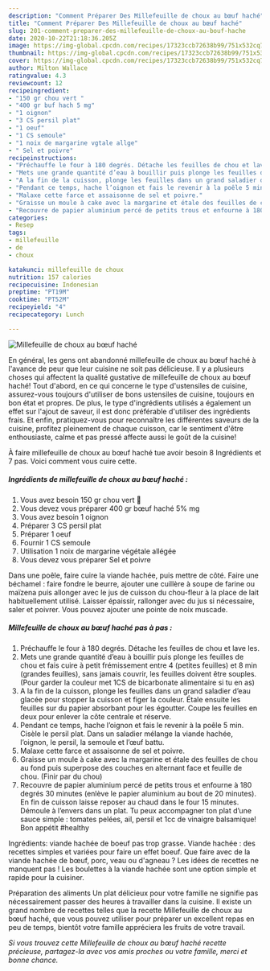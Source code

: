 ```yaml
---
description: "Comment Préparer Des Millefeuille de choux au bœuf haché"
title: "Comment Préparer Des Millefeuille de choux au bœuf haché"
slug: 201-comment-preparer-des-millefeuille-de-choux-au-bouf-hache
date: 2020-10-22T21:18:36.205Z
image: https://img-global.cpcdn.com/recipes/17323ccb72638b99/751x532cq70/millefeuille-de-choux-au-boeuf-hache-photo-principale-de-la-recette.jpg
thumbnail: https://img-global.cpcdn.com/recipes/17323ccb72638b99/751x532cq70/millefeuille-de-choux-au-boeuf-hache-photo-principale-de-la-recette.jpg
cover: https://img-global.cpcdn.com/recipes/17323ccb72638b99/751x532cq70/millefeuille-de-choux-au-boeuf-hache-photo-principale-de-la-recette.jpg
author: Milton Wallace
ratingvalue: 4.3
reviewcount: 12
recipeingredient:
- "150 gr chou vert "
- "400 gr buf hach 5 mg"
- "1 oignon"
- "3 CS persil plat"
- "1 oeuf"
- "1 CS semoule"
- "1 noix de margarine vgtale allge"
- " Sel et poivre"
recipeinstructions:
- "Préchauffe le four à 180 degrés. Détache les feuilles de chou et lave les."
- "Mets une grande quantité d’eau à bouillir puis plonge les feuilles de chou et fais cuire à petit frémissement entre 4 (petites feuilles) et 8 min (grandes feuilles), sans jamais couvrir, les feuilles doivent être souples. (Pour garder la couleur met 1CS de bicarbonate alimentaire si tu en as)"
- "A la fin de la cuisson, plonge les feuilles dans un grand saladier d’eau glacée pour stopper la cuisson et figer la couleur. Étale ensuite les feuilles sur du papier absorbant pour les égoutter. Coupe les feuilles en deux pour enlever la côte centrale et réserve."
- "Pendant ce temps, hache l’oignon et fais le revenir à la poêle 5 min. Cisèle le persil plat. Dans un saladier mélange la viande hachée, l’oignon, le persil, la semoule et l’œuf battu."
- "Malaxe cette farce et assaisonne de sel et poivre."
- "Graisse un moule à cake avec la margarine et étale des feuilles de chou au fond puis superpose des couches en alternant face et feuille de chou. (Finir par du chou)"
- "Recouvre de papier aluminium percé de petits trous et enfourne à 180 degrés 30 minutes (enlève le papier aluminium au bout de 20 minutes). En fin de cuisson laisse reposer au chaud dans le four 15 minutes. Démoule à l’envers dans un plat. Tu peux accompagner ton plat d’une sauce simple : tomates pelées, ail, persil et 1cc de vinaigre balsamique! Bon appétit #healthy"
categories:
- Resep
tags:
- millefeuille
- de
- choux

katakunci: millefeuille de choux 
nutrition: 157 calories
recipecuisine: Indonesian
preptime: "PT19M"
cooktime: "PT52M"
recipeyield: "4"
recipecategory: Lunch

---
```



![Millefeuille de choux au bœuf haché](https://img-global.cpcdn.com/recipes/17323ccb72638b99/751x532cq70/millefeuille-de-choux-au-boeuf-hache-photo-principale-de-la-recette.jpg)

En général, les gens ont abandonné millefeuille de choux au bœuf haché à l'avance de peur que leur cuisine ne soit pas délicieuse. Il y a plusieurs choses qui affectent la qualité gustative de millefeuille de choux au bœuf haché! Tout d'abord, en ce qui concerne le type d'ustensiles de cuisine, assurez-vous toujours d'utiliser de bons ustensiles de cuisine, toujours en bon état et propres. De plus, le type d'ingrédients utilisés a également un effet sur l'ajout de saveur, il est donc préférable d'utiliser des ingrédients frais. Et enfin, pratiquez-vous pour reconnaître les différentes saveurs de la cuisine, profitez pleinement de chaque cuisson, car le sentiment d'être enthousiaste, calme et pas pressé affecte aussi le goût de la cuisine!

<!--inarticleads1-->

À faire millefeuille de choux au bœuf haché tue avoir besoin 8 Ingrédients et 7 pas. Voici comment vous cuire cette.

##### Ingrédients de millefeuille de choux au bœuf haché :

1. Vous avez besoin 150 gr chou vert 🥬
1. Vous devez vous préparer 400 gr bœuf haché 5% mg
1. Vous avez besoin 1 oignon
1. Préparer 3 CS persil plat
1. Préparer 1 oeuf
1. Fournir 1 CS semoule
1. Utilisation 1 noix de margarine végétale allégée
1. Vous devez vous préparer  Sel et poivre


Dans une poêle, faire cuire la viande hachée, puis mettre de côté. Faire une béchamel : faire fondre le beurre, ajouter une cuillère à soupe de farine ou maïzena puis allonger avec le jus de cuisson du chou-fleur à la place de lait habituellement utilisé. Laisser épaissir, rallonger avec du jus si nécessaire, saler et poivrer. Vous pouvez ajouter une pointe de noix muscade. 

<!--inarticleads2-->

##### Millefeuille de choux au bœuf haché pas à pas :

1. Préchauffe le four à 180 degrés. Détache les feuilles de chou et lave les.
1. Mets une grande quantité d’eau à bouillir puis plonge les feuilles de chou et fais cuire à petit frémissement entre 4 (petites feuilles) et 8 min (grandes feuilles), sans jamais couvrir, les feuilles doivent être souples. (Pour garder la couleur met 1CS de bicarbonate alimentaire si tu en as)
1. A la fin de la cuisson, plonge les feuilles dans un grand saladier d’eau glacée pour stopper la cuisson et figer la couleur. Étale ensuite les feuilles sur du papier absorbant pour les égoutter. Coupe les feuilles en deux pour enlever la côte centrale et réserve.
1. Pendant ce temps, hache l’oignon et fais le revenir à la poêle 5 min. Cisèle le persil plat. Dans un saladier mélange la viande hachée, l’oignon, le persil, la semoule et l’œuf battu.
1. Malaxe cette farce et assaisonne de sel et poivre.
1. Graisse un moule à cake avec la margarine et étale des feuilles de chou au fond puis superpose des couches en alternant face et feuille de chou. (Finir par du chou)
1. Recouvre de papier aluminium percé de petits trous et enfourne à 180 degrés 30 minutes (enlève le papier aluminium au bout de 20 minutes). En fin de cuisson laisse reposer au chaud dans le four 15 minutes. Démoule à l’envers dans un plat. Tu peux accompagner ton plat d’une sauce simple : tomates pelées, ail, persil et 1cc de vinaigre balsamique! Bon appétit #healthy


Ingrédients: viande hachée de boeuf pas trop grasse. Viande hachée : des recettes simples et variées pour faire un effet boeuf. Que faire avec de la viande hachée de bœuf, porc, veau ou d&#39;agneau ? Les idées de recettes ne manquent pas ! Les boulettes à la viande hachée sont une option simple et rapide pour la cuisiner. 

<!--inarticleads1-->

<p>
Préparation des aliments Un plat délicieux pour votre famille ne signifie pas nécessairement passer des heures à travailler dans la cuisine. Il existe un grand nombre de recettes telles que la recette Millefeuille de choux au bœuf haché, que vous pouvez utiliser pour préparer un excellent repas en peu de temps, bientôt votre famille appréciera les fruits de votre travail.
</p>

<p>
<i>Si vous trouvez cette Millefeuille de choux au bœuf haché recette précieuse, partagez-la avec vos amis proches ou votre famille, merci et bonne chance.</i>
</p>
